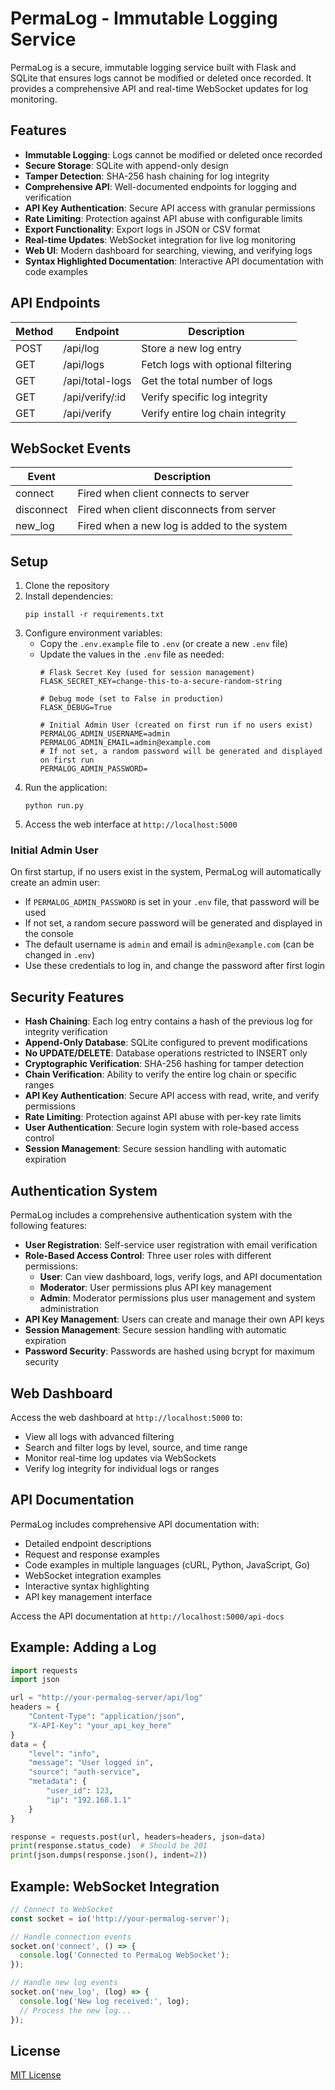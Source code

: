 # PermaLog - Immutable Logging Service

PermaLog is a secure, immutable logging service built with Flask and SQLite that ensures logs cannot be modified or deleted once recorded. It provides a comprehensive API and real-time WebSocket updates for log monitoring.

## Features

- **Immutable Logging**: Logs cannot be modified or deleted once recorded
- **Secure Storage**: SQLite with append-only design
- **Tamper Detection**: SHA-256 hash chaining for log integrity
- **Comprehensive API**: Well-documented endpoints for logging and verification
- **API Key Authentication**: Secure API access with granular permissions
- **Rate Limiting**: Protection against API abuse with configurable limits
- **Export Functionality**: Export logs in JSON or CSV format
- **Real-time Updates**: WebSocket integration for live log monitoring
- **Web UI**: Modern dashboard for searching, viewing, and verifying logs
- **Syntax Highlighted Documentation**: Interactive API documentation with code examples

## API Endpoints

| Method | Endpoint | Description |
|--------|----------|-------------|
| POST | /api/log | Store a new log entry |
| GET | /api/logs | Fetch logs with optional filtering |
| GET | /api/total-logs | Get the total number of logs |
| GET | /api/verify/:id | Verify specific log integrity |
| GET | /api/verify | Verify entire log chain integrity |

## WebSocket Events

| Event | Description |
|-------|-------------|
| connect | Fired when client connects to server |
| disconnect | Fired when client disconnects from server |
| new_log | Fired when a new log is added to the system |

## Setup

1. Clone the repository
2. Install dependencies:
   ```
   pip install -r requirements.txt
   ```
3. Configure environment variables:
   - Copy the `.env.example` file to `.env` (or create a new `.env` file)
   - Update the values in the `.env` file as needed:
     ```
     # Flask Secret Key (used for session management)
     FLASK_SECRET_KEY=change-this-to-a-secure-random-string

     # Debug mode (set to False in production)
     FLASK_DEBUG=True

     # Initial Admin User (created on first run if no users exist)
     PERMALOG_ADMIN_USERNAME=admin
     PERMALOG_ADMIN_EMAIL=admin@example.com
     # If not set, a random password will be generated and displayed on first run
     PERMALOG_ADMIN_PASSWORD=
     ```
4. Run the application:
   ```
   python run.py
   ```
5. Access the web interface at `http://localhost:5000`

### Initial Admin User

On first startup, if no users exist in the system, PermaLog will automatically create an admin user:

- If `PERMALOG_ADMIN_PASSWORD` is set in your `.env` file, that password will be used
- If not set, a random secure password will be generated and displayed in the console
- The default username is `admin` and email is `admin@example.com` (can be changed in `.env`)
- Use these credentials to log in, and change the password after first login

## Security Features

- **Hash Chaining**: Each log entry contains a hash of the previous log for integrity verification
- **Append-Only Database**: SQLite configured to prevent modifications
- **No UPDATE/DELETE**: Database operations restricted to INSERT only
- **Cryptographic Verification**: SHA-256 hashing for tamper detection
- **Chain Verification**: Ability to verify the entire log chain or specific ranges
- **API Key Authentication**: Secure API access with read, write, and verify permissions
- **Rate Limiting**: Protection against API abuse with per-key rate limits
- **User Authentication**: Secure login system with role-based access control
- **Session Management**: Secure session handling with automatic expiration

## Authentication System

PermaLog includes a comprehensive authentication system with the following features:

- **User Registration**: Self-service user registration with email verification
- **Role-Based Access Control**: Three user roles with different permissions:
  - **User**: Can view dashboard, logs, verify logs, and API documentation
  - **Moderator**: User permissions plus API key management
  - **Admin**: Moderator permissions plus user management and system administration
- **API Key Management**: Users can create and manage their own API keys
- **Session Management**: Secure session handling with automatic expiration
- **Password Security**: Passwords are hashed using bcrypt for maximum security

## Web Dashboard

Access the web dashboard at `http://localhost:5000` to:
- View all logs with advanced filtering
- Search and filter logs by level, source, and time range
- Monitor real-time log updates via WebSockets
- Verify log integrity for individual logs or ranges

## API Documentation

PermaLog includes comprehensive API documentation with:
- Detailed endpoint descriptions
- Request and response examples
- Code examples in multiple languages (cURL, Python, JavaScript, Go)
- WebSocket integration examples
- Interactive syntax highlighting
- API key management interface

Access the API documentation at `http://localhost:5000/api-docs`

## Example: Adding a Log

```python
import requests
import json

url = "http://your-permalog-server/api/log"
headers = {
    "Content-Type": "application/json",
    "X-API-Key": "your_api_key_here"
}
data = {
    "level": "info",
    "message": "User logged in",
    "source": "auth-service",
    "metadata": {
        "user_id": 123,
        "ip": "192.168.1.1"
    }
}

response = requests.post(url, headers=headers, json=data)
print(response.status_code)  # Should be 201
print(json.dumps(response.json(), indent=2))
```

## Example: WebSocket Integration

```javascript
// Connect to WebSocket
const socket = io('http://your-permalog-server');

// Handle connection events
socket.on('connect', () => {
  console.log('Connected to PermaLog WebSocket');
});

// Handle new log events
socket.on('new_log', (log) => {
  console.log('New log received:', log);
  // Process the new log...
});
```

## License

[MIT License](LICENSE) 